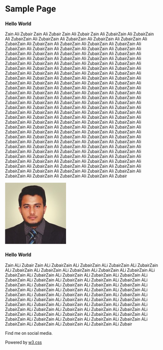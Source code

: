 # Sample Page

### Hello World
 Zain Ali Zubair Zain Ali Zubair Zain Ali Zubair Zain Ali ZubairZain Ali ZubairZain Ali ZubairZain Ali ZubairZain Ali ZubairZain Ali ZubairZain Ali ZubairZain Ali ZubairZain Ali ZubairZain Ali ZubairZain Ali ZubairZain Ali ZubairZain Ali ZubairZain Ali ZubairZain Ali ZubairZain Ali ZubairZain Ali ZubairZain Ali ZubairZain Ali ZubairZain Ali ZubairZain Ali ZubairZain Ali ZubairZain Ali ZubairZain Ali ZubairZain Ali ZubairZain Ali ZubairZain Ali ZubairZain Ali ZubairZain Ali ZubairZain Ali ZubairZain Ali ZubairZain Ali ZubairZain Ali ZubairZain Ali ZubairZain Ali ZubairZain Ali ZubairZain Ali ZubairZain Ali ZubairZain Ali ZubairZain Ali ZubairZain Ali ZubairZain Ali ZubairZain Ali ZubairZain Ali ZubairZain Ali ZubairZain Ali ZubairZain Ali ZubairZain Ali ZubairZain Ali ZubairZain Ali ZubairZain Ali ZubairZain Ali ZubairZain Ali ZubairZain Ali ZubairZain Ali ZubairZain Ali ZubairZain Ali ZubairZain Ali ZubairZain Ali ZubairZain Ali ZubairZain Ali ZubairZain Ali ZubairZain Ali ZubairZain Ali ZubairZain Ali ZubairZain Ali ZubairZain Ali ZubairZain Ali ZubairZain Ali ZubairZain Ali ZubairZain Ali ZubairZain Ali ZubairZain Ali ZubairZain Ali ZubairZain Ali ZubairZain Ali ZubairZain Ali ZubairZain Ali ZubairZain Ali ZubairZain Ali ZubairZain Ali ZubairZain Ali ZubairZain Ali ZubairZain Ali ZubairZain Ali ZubairZain Ali ZubairZain Ali ZubairZain Ali ZubairZain Ali ZubairZain Ali ZubairZain Ali ZubairZain Ali ZubairZain Ali ZubairZain Ali ZubairZain Ali ZubairZain Ali ZubairZain Ali ZubairZain Ali ZubairZain Ali ZubairZain Ali ZubairZain Ali ZubairZain Ali ZubairZain Ali ZubairZain Ali ZubairZain Ali ZubairZain Ali ZubairZain Ali ZubairZain Ali ZubairZain Ali ZubairZain Ali ZubairZain Ali ZubairZain Ali ZubairZain Ali ZubairZain Ali ZubairZain Ali ZubairZain Ali ZubairZain Ali ZubairZain Ali ZubairZain Ali ZubairZain Ali ZubairZain Ali ZubairZain Ali ZubairZain Ali ZubairZain Ali ZubairZain Ali ZubairZain Ali ZubairZain Ali ZubairZain Ali ZubairZain Ali ZubairZain Ali ZubairZain Ali ZubairZain Ali ZubairZain Ali ZubairZain Ali ZubairZain Ali ZubairZain Ali ZubairZain Ali ZubairZain Ali ZubairZain Ali ZubairZain Ali ZubairZain Ali ZubairZain Ali ZubairZain Ali ZubairZain Ali ZubairZain Ali ZubairZain Ali ZubairZain Ali Zubair

![alt text](img.png)

### Hello World

Zain ALi Zubair Zain ALi ZubairZain ALi ZubairZain ALi ZubairZain ALi ZubairZain ALi ZubairZain ALi ZubairZain ALi ZubairZain ALi ZubairZain ALi ZubairZain ALi ZubairZain ALi ZubairZain ALi ZubairZain ALi ZubairZain ALi ZubairZain ALi ZubairZain ALi ZubairZain ALi ZubairZain ALi ZubairZain ALi ZubairZain ALi ZubairZain ALi ZubairZain ALi ZubairZain ALi ZubairZain ALi ZubairZain ALi ZubairZain ALi ZubairZain ALi ZubairZain ALi ZubairZain ALi ZubairZain ALi ZubairZain ALi ZubairZain ALi ZubairZain ALi ZubairZain ALi ZubairZain ALi ZubairZain ALi ZubairZain ALi ZubairZain ALi ZubairZain ALi ZubairZain ALi ZubairZain ALi ZubairZain ALi ZubairZain ALi ZubairZain ALi ZubairZain ALi ZubairZain ALi ZubairZain ALi ZubairZain ALi ZubairZain ALi ZubairZain ALi ZubairZain ALi ZubairZain ALi ZubairZain ALi ZubairZain ALi ZubairZain ALi ZubairZain ALi ZubairZain ALi ZubairZain ALi ZubairZain ALi ZubairZain ALi ZubairZain ALi ZubairZain ALi ZubairZain ALi ZubairZain ALi Zubair

<html>
 <head>
 <title>W3.CSS Template</title>
 <meta charset="UTF-8">
 <meta name="viewport" content="width=device-width, initial-scale=1">
 <link rel="stylesheet" href="https://www.w3schools.com/w3css/4/w3.css">
 <link rel='stylesheet' href='https://fonts.googleapis.com/css?family=Roboto'>
 <link rel="stylesheet" href="https://cdnjs.cloudflare.com/ajax/libs/font-awesome/4.7.0/css/font-awesome.min.css">
 <style>
 html,body,h1,h2,h3,h4,h5,h6 {font-family: "Roboto", sans-serif}
 </style>
</head>
<body class="w3-light-grey">
<footer class="w3-container w3-teal w3-center w3-margin-top">
  <p>Find me on social media.</p>
  <i class="fa fa-facebook-official w3-hover-opacity"></i>
  <i class="fa fa-instagram w3-hover-opacity"></i>
  <i class="fa fa-snapchat w3-hover-opacity"></i>
  <i class="fa fa-pinterest-p w3-hover-opacity"></i>
  <i class="fa fa-twitter w3-hover-opacity"></i>
  <i class="fa fa-linkedin w3-hover-opacity"></i>
  <p>Powered by <a href="https://www.w3schools.com/w3css/default.asp" target="_blank">w3.css</a></p>
</footer>
</body>
</html>

